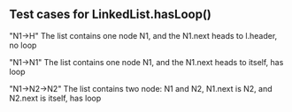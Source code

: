 ## Test cases for LinkedList.hasLoop()

"N1->H" The list contains one node N1, and the N1.next heads to l.header, no loop

"N1->N1" The list contains one node N1, and the N1.next heads to itself, has loop

"N1->N2->N2" The list contains two node: N1 and N2, N1.next is N2, and N2.next is itself, has loop 
